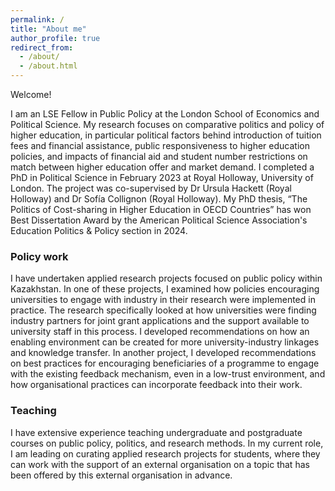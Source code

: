```yaml
---
permalink: /
title: "About me"
author_profile: true
redirect_from: 
  - /about/
  - /about.html
---
```


Welcome!

I am an LSE Fellow in Public Policy at the London School of Economics and Political Science. My research focuses on comparative politics and policy of higher education, in particular political factors behind introduction of tuition fees and financial assistance, public responsiveness to higher education policies, and impacts of financial aid and student number restrictions on match between higher education offer and market demand. I completed a PhD in Political Science in February 2023 at Royal Holloway, University of London. The project was co-supervised by Dr Ursula Hackett (Royal Holloway) and Dr Sofía Collignon (Royal Holloway). My PhD thesis, “The Politics of Cost-sharing in Higher Education in OECD Countries” has won Best Dissertation Award by the American Political Science Association's Education Politics & Policy section in 2024. 


### Policy work

I have undertaken applied research projects focused on public policy within Kazakhstan. In one of these projects, I examined how policies encouraging universities to engage with industry in their research were implemented in practice. The research specifically looked at how universities were finding industry partners for joint grant applications and the support available to university staff in this process. I developed recommendations on how an enabling environment can be created for more university-industry linkages and knowledge transfer. In another project, I developed recommendations on best practices for encouraging beneficiaries of a programme to engage with the existing feedback mechanism, even in a low-trust environment, and how organisational practices can incorporate feedback into their work. 

### Teaching

I have extensive experience teaching undergraduate and postgraduate courses on public policy, politics, and research methods. In my current role, I am leading on curating applied research projects for students, where they can work with the support of an external organisation on a topic that has been offered by this external organisation in advance.

